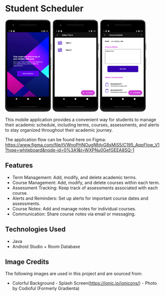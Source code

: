 # Student Scheduler

<p align="left">
<img width="150" height="300" src="1_splash_screen.png">
<img width="150" height="300" src="3_term_list.png"> 
<img width="150" height="300" src="course_details_2.png"> 
</p>

This mobile application provides a convenient way for students to manage their academic schedule, including terms, courses, assessments, and alerts to stay organized throughout their academic journey.

The application flow can be found here on Figma: https://www.figma.com/file/tVWnoPHNOugNfdyG8sMiS5/C195_AppFlow_V1?type=whiteboard&node-id=0%3A1&t=WXPNu0GefGEEA8SQ-1

## Features

- Term Management: Add, modify, and delete academic terms.
- Course Management: Add, modify, and delete courses within each term.
- Assessment Tracking: Keep track of assessments associated with each course.
- Alerts and Reminders: Set up alerts for important course dates and assessments.
- Course Notes: Add and manage notes for individual courses.
- Communication: Share course notes via email or messaging.

## Technologies Used

- Java
- Android Studio + Room Database

## Image Credits

The following images are used in this project and are sourced from:

- Colorful Background - Splash Screen(https://ionic.io/ionicons/) - Photo by Codioful (Formerly Gradienta) 

